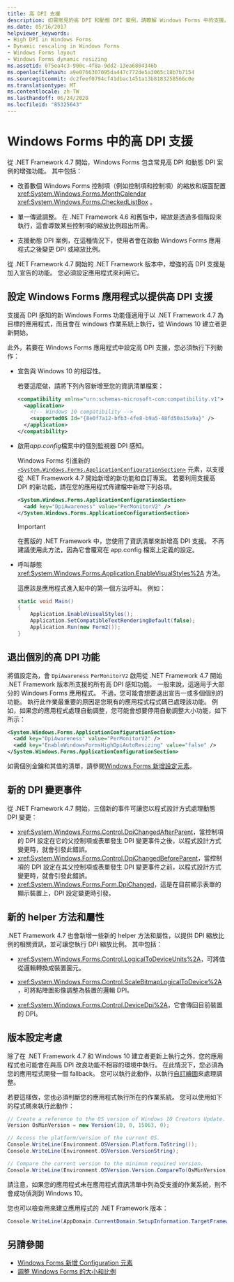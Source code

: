 ```yaml
---
title: 高 DPI 支援
description: 如需常見的高 DPI 和動態 DPI 案例，請瞭解 Windows Forms 中的支援。 另請瞭解如何設定 Windows Forms 應用程式，以提供高 DPI 支援。
ms.date: 05/16/2017
helpviewer_keywords:
- High DPI in Windows Forms
- Dynamic rescaling in Windows Forms
- Windows Forms layout
- Windows Forms dynamic resizing
ms.assetid: 075ea4c3-900c-4f8a-9dd2-13ea6804346b
ms.openlocfilehash: a9e0766307095da447c772de5a3065c18b7b7154
ms.sourcegitcommit: dc2feef0794cf41dbac1451a13b8183258566c0e
ms.translationtype: MT
ms.contentlocale: zh-TW
ms.lasthandoff: 06/24/2020
ms.locfileid: "85325643"
---
```

# <a name="high-dpi-support-in-windows-forms"></a>Windows Forms 中的高 DPI 支援

從 .NET Framework 4.7 開始，Windows Forms 包含常見高 DPI 和動態 DPI 案例的增強功能。 其中包括：

- 改善數個 Windows Forms 控制項（例如控制項和控制項）的縮放和版面配置 <xref:System.Windows.Forms.MonthCalendar> <xref:System.Windows.Forms.CheckedListBox> 。

- 單一傳遞調整。  在 .NET Framework 4.6 和舊版中，縮放是透過多個階段來執行，這會導致某些控制項的縮放比例超出所需。

- 支援動態 DPI 案例，在這種情況下，使用者會在啟動 Windows Forms 應用程式之後變更 DPI 或縮放比例。

從 .NET Framework 4.7 開始的 .NET Framework 版本中，增強的高 DPI 支援是加入宣告的功能。 您必須設定應用程式來利用它。

## <a name="configuring-your-windows-forms-app-for-high-dpi-support"></a>設定 Windows Forms 應用程式以提供高 DPI 支援

支援高 DPI 感知的新 Windows Forms 功能僅適用于以 .NET Framework 4.7 為目標的應用程式，而且會在 windows 作業系統上執行，從 Windows 10 建立者更新開始。

此外，若要在 Windows Forms 應用程式中設定高 DPI 支援，您必須執行下列動作：

- 宣告與 Windows 10 的相容性。

  若要這麼做，請將下列內容新增至您的資訊清單檔案：

  ```xml
  <compatibility xmlns="urn:schemas-microsoft-com:compatibility.v1">
    <application>
      <!-- Windows 10 compatibility -->
      <supportedOS Id="{8e0f7a12-bfb3-4fe8-b9a5-48fd50a15a9a}" />
    </application>
  </compatibility>
  ```

- 啟用*app.config*檔案中的個別監視器 DPI 感知。

  Windows Forms 引進新的 [`<System.Windows.Forms.ApplicationConfigurationSection>`](../configure-apps/file-schema/winforms/index.md) 元素，以支援從 .NET Framework 4.7 開始新增的新功能和自訂專案。 若要利用支援高 DPI 的新功能，請在您的應用程式佈建檔中新增下列各項。

  ```xml
  <System.Windows.Forms.ApplicationConfigurationSection>
    <add key="DpiAwareness" value="PerMonitorV2" />
  </System.Windows.Forms.ApplicationConfigurationSection>
  ```

  > [!IMPORTANT]
  > 在舊版的 .NET Framework 中，您使用了資訊清單來新增高 DPI 支援。 不再建議使用此方法，因為它會覆寫在 app.config 檔案上定義的設定。

- 呼叫靜態 <xref:System.Windows.Forms.Application.EnableVisualStyles%2A> 方法。

  這應該是應用程式進入點中的第一個方法呼叫。 例如：

  ```csharp
  static void Main()
  {
      Application.EnableVisualStyles();
      Application.SetCompatibleTextRenderingDefault(false);
      Application.Run(new Form2());
  }
  ```

## <a name="opting-out-of-individual-high-dpi-features"></a>退出個別的高 DPI 功能

將值設定為，會 `DpiAwareness` `PerMonitorV2` 啟用從 .NET Framework 4.7 開始 .NET Framework 版本所支援的所有高 DPI 感知功能。 一般來說，這適用于大部分的 Windows Forms 應用程式。 不過，您可能會想要退出宣告一或多個個別的功能。 執行此作業最重要的原因是您現有的應用程式程式碼已處理該功能。  例如，如果您的應用程式處理自動調整，您可能會想要停用自動調整大小功能，如下所示：

```xml
<System.Windows.Forms.ApplicationConfigurationSection>
  <add key="DpiAwareness" value="PerMonitorV2" />
  <add key="EnableWindowsFormsHighDpiAutoResizing" value="false" />
</System.Windows.Forms.ApplicationConfigurationSection>
```

如需個別金鑰和其值的清單，請參閱[Windows Forms 新增設定元素](../configure-apps/file-schema/winforms/windows-forms-add-configuration-element.md)。

## <a name="new-dpi-change-events"></a>新的 DPI 變更事件

從 .NET Framework 4.7 開始，三個新的事件可讓您以程式設計方式處理動態 DPI 變更：

- <xref:System.Windows.Forms.Control.DpiChangedAfterParent>，當控制項的 DPI 設定在它的父控制項或表單發生 DPI 變更事件之後，以程式設計方式變更時，就會引發此錯誤。
- <xref:System.Windows.Forms.Control.DpiChangedBeforeParent>，當控制項的 DPI 設定在其父控制項或表單發生 DPI 變更事件之前，以程式設計方式變更時，就會引發此錯誤。
- <xref:System.Windows.Forms.Form.DpiChanged>，這是在目前顯示表單的顯示裝置上，DPI 設定變更時引發。

## <a name="new-helper-methods-and-properties"></a>新的 helper 方法和屬性

.NET Framework 4.7 也會新增一些新的 helper 方法和屬性，以提供 DPI 縮放比例的相關資訊，並可讓您執行 DPI 縮放比例。 其中包括：

- <xref:System.Windows.Forms.Control.LogicalToDeviceUnits%2A>，可將值從邏輯轉換成裝置圖元。

- <xref:System.Windows.Forms.Control.ScaleBitmapLogicalToDevice%2A>，可將點陣圖影像調整為裝置的邏輯 DPI。

- <xref:System.Windows.Forms.Control.DeviceDpi%2A>，它會傳回目前裝置的 DPI。

## <a name="versioning-considerations"></a>版本設定考慮

除了在 .NET Framework 4.7 和 Windows 10 建立者更新上執行之外，您的應用程式也可能會在與高 DPI 改良功能不相容的環境中執行。 在此情況下，您必須為您的應用程式開發一個 fallback。 您可以執行此動作，以執行[自訂繪圖](./controls/user-drawn-controls.md)來處理調整。

若要這樣做，您也必須判斷您的應用程式執行所在的作業系統。 您可以使用如下的程式碼來執行此動作：

```csharp
// Create a reference to the OS version of Windows 10 Creators Update.
Version OsMinVersion = new Version(10, 0, 15063, 0);

// Access the platform/version of the current OS.
Console.WriteLine(Environment.OSVersion.Platform.ToString());
Console.WriteLine(Environment.OSVersion.VersionString);

// Compare the current version to the minimum required version.
Console.WriteLine(Environment.OSVersion.Version.CompareTo(OsMinVersion));
```

請注意，如果您的應用程式未在應用程式資訊清單中列為受支援的作業系統，則不會成功偵測到 Windows 10。

您也可以檢查用來建立應用程式的 .NET Framework 版本：

```csharp
Console.WriteLine(AppDomain.CurrentDomain.SetupInformation.TargetFrameworkName);
```

## <a name="see-also"></a>另請參閱

- [Windows Forms 新增 Configuration 元素](../configure-apps/file-schema/winforms/windows-forms-add-configuration-element.md)
- [調整 Windows Forms 的大小和比例](adjusting-the-size-and-scale-of-windows-forms.md)
